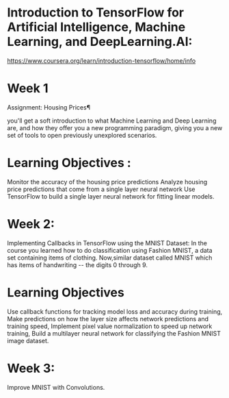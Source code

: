 # Introduction to TensorFlow for Artificial Intelligence, Machine Learning, and DeepLearning.AI:


https://www.coursera.org/learn/introduction-tensorflow/home/info

# Week 1 

Assignment: Housing Prices¶

 you'll get a soft introduction to what Machine Learning and Deep Learning are, 
 and how they offer you a new programming paradigm, 
 giving you a new set of tools to open previously unexplored scenarios.  

# Learning Objectives :
Monitor the accuracy of the housing price predictions
Analyze housing price predictions that come from a single layer neural network
Use TensorFlow to build a single layer neural network for fitting linear models.

# Week 2: 

Implementing Callbacks in TensorFlow using the MNIST Dataset:
In the course you learned how to do classification using Fashion MNIST, 
a data set containing items of clothing. 
Now,similar dataset called MNIST which has items of handwriting -- the digits 0 through 9.

# Learning Objectives
Use callback functions for tracking model loss and accuracy during training,
Make predictions on how the layer size affects network predictions and training speed,
Implement pixel value normalization to speed up network training,
Build a multilayer neural network for classifying the Fashion MNIST image dataset.

# Week 3:

Improve MNIST with Convolutions. 
